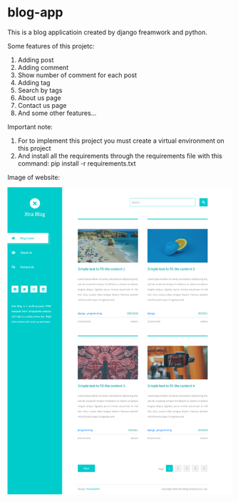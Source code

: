 # blog-app
This is a blog applicatioin created by django freamwork and python.

Some features of this projetc:
1. Adding post
2. Adding comment
3. Show number of comment for each post
4. Adding tag
5. Search by tags
6. About us page
7. Contact us page
8. And some other features...

Important note:

1. For to implement this project you must create a virtual environment on this project
2. And install all the requirements through the requirements file with this command: pip install -r requirements.txt

Image of website:

![Website image](https://github.com/hamedkalhor76/blog-app/blob/main/images/blog-img.png)
